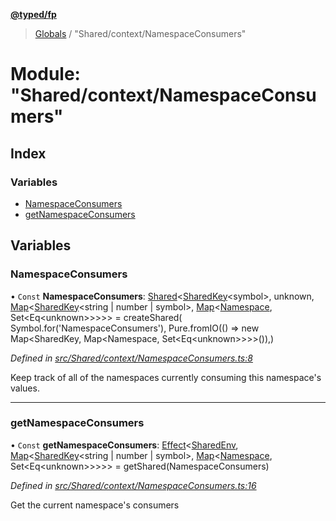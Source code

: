 **[@typed/fp](../README.md)**

> [Globals](../globals.md) / "Shared/context/NamespaceConsumers"

# Module: "Shared/context/NamespaceConsumers"

## Index

### Variables

* [NamespaceConsumers](_shared_context_namespaceconsumers_.md#namespaceconsumers)
* [getNamespaceConsumers](_shared_context_namespaceconsumers_.md#getnamespaceconsumers)

## Variables

### NamespaceConsumers

• `Const` **NamespaceConsumers**: [Shared](_shared_core_model_shared_.shared.md)\<[SharedKey](_shared_core_model_sharedkey_.sharedkey.md)\<symbol>, unknown, [Map](../interfaces/_shared_core_model_sharedkeystore_.sharedkeystore.md#map)\<[SharedKey](_shared_core_model_sharedkey_.sharedkey.md)\<string \| number \| symbol>, [Map](../interfaces/_shared_core_model_sharedkeystore_.sharedkeystore.md#map)\<[Namespace](_shared_core_model_namespace_.namespace.md), Set\<Eq\<unknown>>>>> = createShared( Symbol.for('NamespaceConsumers'), Pure.fromIO(() => new Map\<SharedKey, Map\<Namespace, Set\<Eq\<unknown>>>>()),)

*Defined in [src/Shared/context/NamespaceConsumers.ts:8](https://github.com/TylorS/typed-fp/blob/f27ba3e/src/Shared/context/NamespaceConsumers.ts#L8)*

Keep track of all of the namespaces currently consuming this namespace's values.

___

### getNamespaceConsumers

• `Const` **getNamespaceConsumers**: [Effect](_effect_effect_.effect.md)\<[SharedEnv](../interfaces/_shared_core_services_sharedenv_.sharedenv.md), [Map](../interfaces/_shared_core_model_sharedkeystore_.sharedkeystore.md#map)\<[SharedKey](_shared_core_model_sharedkey_.sharedkey.md)\<string \| number \| symbol>, [Map](../interfaces/_shared_core_model_sharedkeystore_.sharedkeystore.md#map)\<[Namespace](_shared_core_model_namespace_.namespace.md), Set\<Eq\<unknown>>>>> = getShared(NamespaceConsumers)

*Defined in [src/Shared/context/NamespaceConsumers.ts:16](https://github.com/TylorS/typed-fp/blob/f27ba3e/src/Shared/context/NamespaceConsumers.ts#L16)*

Get the current namespace's consumers
